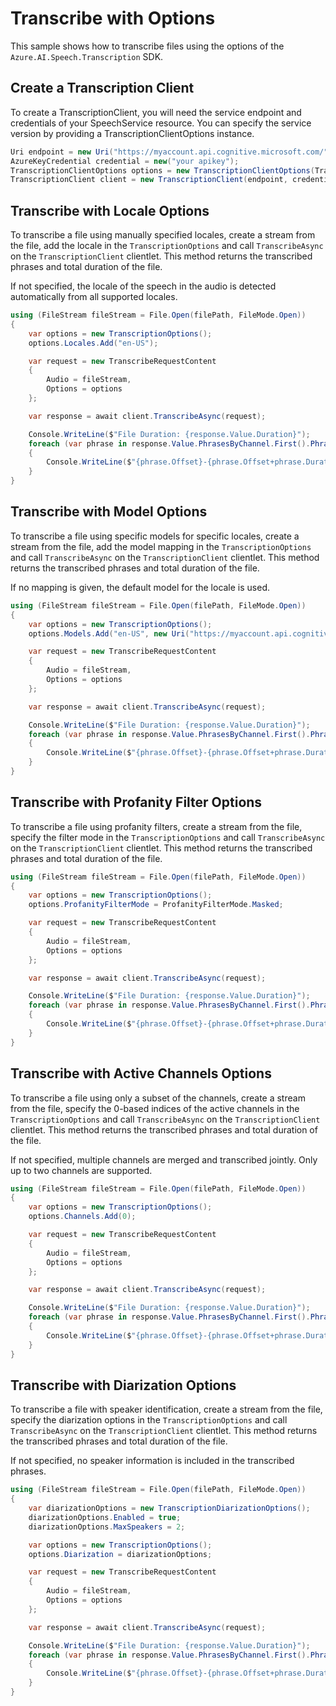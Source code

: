 # Transcribe with Options

This sample shows how to transcribe files using the options of the `Azure.AI.Speech.Transcription` SDK.

## Create a Transcription Client

To create a TranscriptionClient, you will need the service endpoint and credentials of your SpeechService resource. You can specify the service version by providing a TranscriptionClientOptions instance.

```C# Snippet:CreateTranscriptionClientForSpecificApiVersion
Uri endpoint = new Uri("https://myaccount.api.cognitive.microsoft.com/");
AzureKeyCredential credential = new("your apikey");
TranscriptionClientOptions options = new TranscriptionClientOptions(TranscriptionClientOptions.ServiceVersion.V2025_10_15);
TranscriptionClient client = new TranscriptionClient(endpoint, credential, options);
```

## Transcribe with Locale Options

To transcribe a file using manually specified locales, create a stream from the file, add the locale in the `TranscriptionOptions` and call `TranscribeAsync` on the `TranscriptionClient` clientlet. This method returns the transcribed phrases and total duration of the file.

If not specified, the locale of the speech in the audio is detected automatically from all supported locales.

```C# Snippet:TranscribeWithLocales
using (FileStream fileStream = File.Open(filePath, FileMode.Open))
{
    var options = new TranscriptionOptions();
    options.Locales.Add("en-US");

    var request = new TranscribeRequestContent
    {
        Audio = fileStream,
        Options = options
    };

    var response = await client.TranscribeAsync(request);

    Console.WriteLine($"File Duration: {response.Value.Duration}");
    foreach (var phrase in response.Value.PhrasesByChannel.First().Phrases)
    {
        Console.WriteLine($"{phrase.Offset}-{phrase.Offset+phrase.Duration}: {phrase.Text}");
    }
}
```

## Transcribe with Model Options

To transcribe a file using specific models for specific locales, create a stream from the file, add the model mapping in the `TranscriptionOptions` and call `TranscribeAsync` on the `TranscriptionClient` clientlet. This method returns the transcribed phrases and total duration of the file.

If no mapping is given, the default model for the locale is used.

```C# Snippet:TranscribeWithModels
using (FileStream fileStream = File.Open(filePath, FileMode.Open))
{
    var options = new TranscriptionOptions();
    options.Models.Add("en-US", new Uri("https://myaccount.api.cognitive.microsoft.com/speechtotext/models/your-model-uuid"));

    var request = new TranscribeRequestContent
    {
        Audio = fileStream,
        Options = options
    };

    var response = await client.TranscribeAsync(request);

    Console.WriteLine($"File Duration: {response.Value.Duration}");
    foreach (var phrase in response.Value.PhrasesByChannel.First().Phrases)
    {
        Console.WriteLine($"{phrase.Offset}-{phrase.Offset+phrase.Duration}: {phrase.Text}");
    }
}
```

## Transcribe with Profanity Filter Options

To transcribe a file using profanity filters, create a stream from the file, specify the filter mode in the `TranscriptionOptions` and call `TranscribeAsync` on the `TranscriptionClient` clientlet. This method returns the transcribed phrases and total duration of the file.

```C# Snippet:TranscribeWithProfinityFilter
using (FileStream fileStream = File.Open(filePath, FileMode.Open))
{
    var options = new TranscriptionOptions();
    options.ProfanityFilterMode = ProfanityFilterMode.Masked;

    var request = new TranscribeRequestContent
    {
        Audio = fileStream,
        Options = options
    };

    var response = await client.TranscribeAsync(request);

    Console.WriteLine($"File Duration: {response.Value.Duration}");
    foreach (var phrase in response.Value.PhrasesByChannel.First().Phrases)
    {
        Console.WriteLine($"{phrase.Offset}-{phrase.Offset+phrase.Duration}: {phrase.Text}");
    }
}
```

## Transcribe with Active Channels Options

To transcribe a file using only a subset of the channels, create a stream from the file, specify the 0-based indices of the active channels in the `TranscriptionOptions` and call `TranscribeAsync` on the `TranscriptionClient` clientlet. This method returns the transcribed phrases and total duration of the file.

If not specified, multiple channels are merged and transcribed jointly. Only up to two channels are supported.

```C# Snippet:TranscribeWithActiveChannels
using (FileStream fileStream = File.Open(filePath, FileMode.Open))
{
    var options = new TranscriptionOptions();
    options.Channels.Add(0);

    var request = new TranscribeRequestContent
    {
        Audio = fileStream,
        Options = options
    };

    var response = await client.TranscribeAsync(request);

    Console.WriteLine($"File Duration: {response.Value.Duration}");
    foreach (var phrase in response.Value.PhrasesByChannel.First().Phrases)
    {
        Console.WriteLine($"{phrase.Offset}-{phrase.Offset+phrase.Duration}: {phrase.Text}");
    }
}
```

## Transcribe with Diarization Options

To transcribe a file with speaker identification, create a stream from the file, specify the diarization options in the `TranscriptionOptions` and call `TranscribeAsync` on the `TranscriptionClient` clientlet. This method returns the transcribed phrases and total duration of the file.

If not specified, no speaker information is included in the transcribed phrases.

```C# Snippet:TranscribeWithDiarization
using (FileStream fileStream = File.Open(filePath, FileMode.Open))
{
    var diarizationOptions = new TranscriptionDiarizationOptions();
    diarizationOptions.Enabled = true;
    diarizationOptions.MaxSpeakers = 2;

    var options = new TranscriptionOptions();
    options.Diarization = diarizationOptions;

    var request = new TranscribeRequestContent
    {
        Audio = fileStream,
        Options = options
    };

    var response = await client.TranscribeAsync(request);

    Console.WriteLine($"File Duration: {response.Value.Duration}");
    foreach (var phrase in response.Value.PhrasesByChannel.First().Phrases)
    {
        Console.WriteLine($"{phrase.Offset}-{phrase.Offset+phrase.Duration} [{phrase.Speaker}]: {phrase.Text}");
    }
}
```